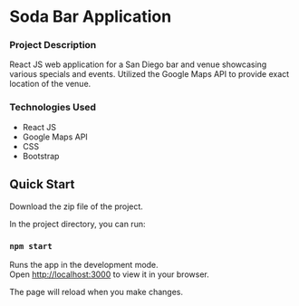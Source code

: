 # Soda Bar Application


### Project Description 

React JS web application for a San Diego bar and venue showcasing various specials and events. Utilized the Google Maps API to provide exact location of the venue. 

### Technologies Used

- React JS
- Google Maps API
- CSS
- Bootstrap

## Quick Start

Download the zip file of the project.

In the project directory, you can run:

### `npm start`

Runs the app in the development mode.\
Open [http://localhost:3000](http://localhost:3000) to view it in your browser.

The page will reload when you make changes.


